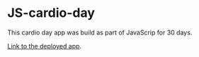 # JS-cardio-day

This cardio day app was build as part of JavaScrip for 30 days.

[ Link to the deployed app](https://volodya1989.github.io/JS-cardio-day/).